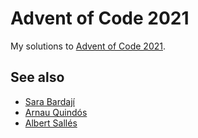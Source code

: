 Advent of Code 2021
============

My solutions to [Advent of Code 2021](https://adventofcode.com/2021).

## See also
- [Sara Bardají](https://github.com/sarabase/advent-of-code-2021)
- [Arnau Quindós](https://github.com/nauQs/AoC21)
- [Albert Sallés](https://github.com/albertsalles4/advent-of-code-2021)
